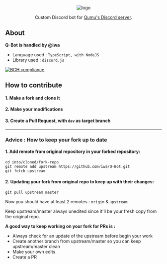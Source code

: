 <div align="center">
<p align="center">
    <img src="https://cdn.iwa.sh/img/q-bot_logo.png" alt="logo"/>

  <p align="center">
    Custom Discord bot for <a href="https://discord.gg/BU6cPff">Qumu's Discord server</a>.
  </p>
</p>
</div>

## About

**Q-Bot is handled by @iwa**

- Language used : `TypeScript, with NodeJS`
- Library used : `discord.js`

[![BCH compliance](https://bettercodehub.com/edge/badge/iwa/Q-Bot?branch=master)](https://bettercodehub.com/)

## How to contribute

#### 1. Make a fork and clone it
#### 2. Make your modifications
#### 3. Create a Pull Request, with `dev` as target branch

-----

### Advice : How to keep your fork up to date

#### 1. Add remote from original repository in your forked repository:

    cd into/cloned/fork-repo
    git remote add upstream https://github.com/iwa/Q-Bot.git
    git fetch upstream

#### 2. Updating your fork from original repo to keep up with their changes:

    git pull upstream master

Now you should have at least 2 remotes : `origin` & `upstream`

Keep upstream/master always unedited since it'll be your fresh copy from the original repo.

**A good way to keep working on your fork for PRs is :**

- Always check for an update of the upstream before begin your work
- Create another branch from upstream/master so you can keep upstream/master clean
- Make your own edits
- Create a PR
